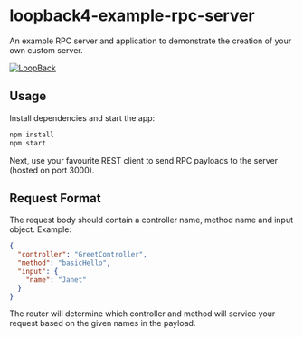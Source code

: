 # loopback4-example-rpc-server

An example RPC server and application to demonstrate the creation of your
own custom server.

[![LoopBack](http://loopback.io/images/overview/powered-by-LB-xs.png)](http://loopback.io/)

## Usage
Install dependencies and start the app:
```sh
npm install
npm start
```

Next, use your favourite REST client to send RPC payloads to the server
(hosted on port 3000).

## Request Format

The request body should contain a controller name, method name and input object.
Example:
```json
{
  "controller": "GreetController",
  "method": "basicHello",
  "input": {
    "name": "Janet"
  }
}
```
The router will determine which controller and method will service your request
based on the given names in the payload.

